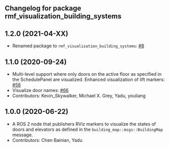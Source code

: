 ## Changelog for package rmf_visualization_building_systems

1.2.0 (2021-04-XX)
------------------
* Renamed package to `rmf_visualization_building_systems`: [#8](https://github.com/open-rmf/rmf_visualization/pull/8)


1.1.0 (2020-09-24)
------------------
* Multi-level support where only doors on the active floor as specified in the SchedulePanel are visualized. Enhanced visualization of lift markers: [#58](https://github.com/osrf/rmf_schedule_visualizer/pull/58)
* Visualize door names: [#66](https://github.com/osrf/rmf_schedule_visualizer/pull/66)
* Contributors: Kevin_Skywalker, Michael X. Grey, Yadu, youliang

1.0.0 (2020-06-22)
------------------
* A ROS 2 node that publishers RViz markers to visualize the states of doors and elevators as defined in the `building_map::msgs::BuildingMap` message. 
* Contributors: Chen Bainian, Yadu
